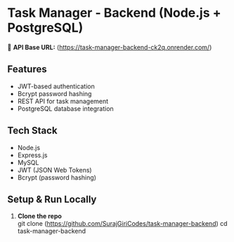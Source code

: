 # Task Manager - Backend (Node.js + PostgreSQL)

🔗 **API Base URL:** (https://task-manager-backend-ck2q.onrender.com/)

## **Features**

- JWT-based authentication
- Bcrypt password hashing
- REST API for task management
- PostgreSQL database integration

## **Tech Stack**

- Node.js
- Express.js
- MySQL
- JWT (JSON Web Tokens)
- Bcrypt (password hashing)

## **Setup & Run Locally**

1. **Clone the repo**  
   git clone (https://github.com/SurajGiriCodes/task-manager-backend)
   cd task-manager-backend
